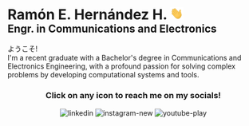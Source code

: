<div class="hero">
  <div class="title"> 
    <h1>Ramón E. Hernández H. <img src="https://raw.githubusercontent.com/ABSphreak/ABSphreak/master/gifs/Hi.gif" width="26"></h1> 
    <h2 style="color: var(--secondary-color); margin-top: -20px">Engr. in Communications and Electronics</h2>
  </div>

  <p><span id="greeting">ようこそ!</span><br>
  I'm a recent graduate with a Bachelor's degree in Communications and Electronics Engineering, with a profound passion for solving complex problems by developing computational systems and tools.
  </p>
</div>


<h3 align="center">Click on any icon to reach me on my socials!</h3>

<div align="center">
<a href="https://www.linkedin.com/in/ramonevehdez/" style="text-decoration: none;"><img width="48" height="48" src="https://img.icons8.com/fluency/48/linkedin.png" alt="linkedin"/></a>
<a href="https://www.instagram.com/ramon_eve/" style="text-decoration: none;"><img width="48" height="48" src="https://img.icons8.com/fluency/48/instagram-new.png" alt="instagram-new"/></a>
<a href="https://www.youtube.com/@RamstricHdez" style="text-decoration: none;"><img width="48" height="48" src="https://img.icons8.com/fluency/48/youtube-play.png" alt="youtube-play"/></a>
</div>
